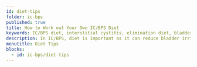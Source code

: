 ```yaml
---
id: diet-tips
folder: ic-bps
published: true
title: How to Work out Your Own IC/BPS Diet
keywords: IC/BPS diet, interstitial cystitis, elimination diet, bladder, irritation, diet log, trigger symptoms, Interstitial Cystitis, Bladder Pain Syndrome, IC/BPS
description: In IC/BPS, diet is important as it can reduce bladder irritation. An elimination diet can be helpful in finding out which foods and drinks can be safely consumed.
menutitle: Diet Tips
blocks:
  - id: ic-bps/diet-tips
---
```

